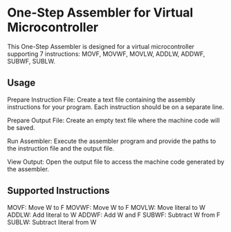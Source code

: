 
# One-Step Assembler for Virtual Microcontroller
This One-Step Assembler is designed for a virtual microcontroller supporting 7 instructions: MOVF, MOVWF, MOVLW, ADDLW, ADDWF, SUBWF, SUBLW.

## Usage
Prepare Instruction File: Create a text file containing the assembly instructions for your program. Each instruction should be on a separate line.

Prepare Output File: Create an empty text file where the machine code will be saved.

Run Assembler: Execute the assembler program and provide the paths to the instruction file and the output file.

View Output: Open the output file to access the machine code generated by the assembler.

## Supported Instructions
MOVF: Move W to F
MOVWF: Move W to F
MOVLW: Move literal to W
ADDLW: Add literal to W
ADDWF: Add W and F
SUBWF: Subtract W from F
SUBLW: Subtract literal from W
